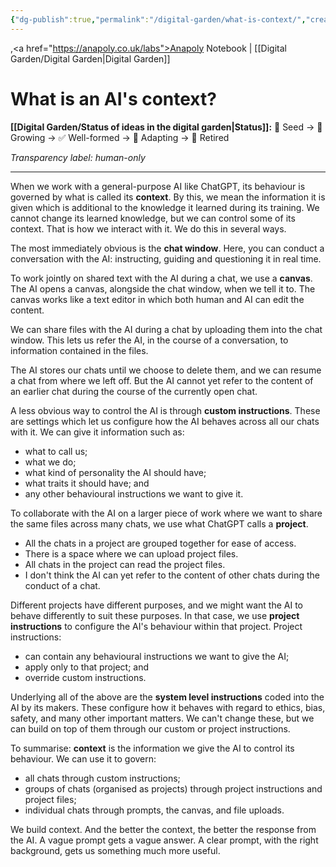 ```yaml
---
{"dg-publish":true,"permalink":"/digital-garden/what-is-context/","created":"2025-08-03T08:49:16.639+01:00","updated":"2025-08-21T23:25:51.276+01:00"}
---
```


,<a href="https://anapoly.co.uk/labs">Anapoly Notebook</a> | [[Digital Garden/Digital Garden\|Digital Garden]] 

# What is an AI's context?

**[[Digital Garden/Status of ideas in the digital garden\|Status]]:** 🔸 Seed → 🔸 Growing → ✅ Well-formed → 🔸 Adapting → 🔸 Retired

*Transparency label: human-only*

---

When we work with a general-purpose AI like ChatGPT, its behaviour is governed by what is called its **context**. By this, we mean the information it is given which is additional to the knowledge it learned during its training. We cannot change its learned knowledge, but we can control some of its context.  That is how we interact with it.  We do this in several ways. 
 
 The most immediately obvious is the **chat window**. Here, you can conduct a conversation with the AI: instructing, guiding and questioning it in real time. 

To work jointly on shared text with the AI during a chat, we use a **canvas**. The AI opens a canvas, alongside the chat window, when we tell it to. The canvas works like a text editor in which both human and AI can edit the content.

We can share files with the AI during a chat by uploading them into the chat window. This lets us refer the AI, in the course of a conversation, to information contained in the files. 

The AI stores our chats until we choose to delete them, and we can resume a chat from where we left off. But the AI cannot yet refer to the content of an earlier chat during the course of the currently open chat. 

A less obvious way to control the AI is through **custom instructions**. These are settings which let us configure how the AI behaves across all our chats with it. We can give it information such as:
- what to call us;
- what we do;
- what kind of personality the AI should have;
- what traits it should have; and
- any other behavioural instructions we want to give it. 

To collaborate with the AI on a larger piece of work where we want to share the same files across many chats, we use what ChatGPT calls a **project**. 
- All the chats in a project are grouped together for ease of access.
- There is a space where we can upload project files.
- All chats in the project can read the project files.
- I don't think the AI can yet refer to the content of other chats during the conduct of a chat. 

Different projects have different purposes, and we might want the AI to behave differently to suit these purposes. In that case, we use **project instructions** to configure the AI's behaviour within that project. Project instructions:
- can contain any behavioural instructions we want to give the AI;
- apply only to that project; and
- override custom instructions.

Underlying all of the above are the **system level instructions** coded into the AI by its makers. These configure how it behaves with regard to ethics, bias, safety, and many other important matters. We can't change these, but we can build on top of them through our custom or project instructions.

To summarise: **context** is the information we give the AI to control its behaviour. We can use it to govern:
- all chats through custom instructions;
- groups of chats (organised as projects) through project instructions and project files;
- individual chats through prompts, the canvas, and file uploads. 

 We build context. And the better the context, the better the response from the AI. A vague prompt gets a vague answer. A clear prompt, with the right background, gets us something much more useful. 